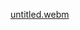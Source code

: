 [untitled.webm](https://github.com/Zombs-R-Cute/BrindasVehicleCooldown/assets/161528800/2bc89d15-6139-4f9d-bebe-3ea10650f5df)
